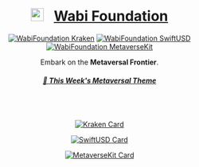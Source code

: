 <!-- markdownlint-configure-file {
  "MD013": {
    "code_blocks": false,
    "tables": false
  },
  "MD033": false,
  "MD041": false
} -->


<div align="center">

# <img width="26" src="https://wabi.foundation/images/author-image-wabi.png">&nbsp;&nbsp;&nbsp;[Wabi Foundation][wabi-foundation]


[![WabiFoundation Kraken][kraken-version-badge]][kraken-github]
[![WabiFoundation SwiftUSD][swiftusd-version-badge]][swiftusd-github]
[![WabiFoundation MetaverseKit][metaversekit-version-badge]][metaversekit-github]

Embark on the **Metaversal Frontier**.
<br/>

##### [🎵 This Week's Metaversal Theme][weekly-metaverse-themesong]

<br/>
<br/>

[![Kraken Card](https://github-readme-stats.vercel.app/api/pin/?username=wabiverse&repo=Kraken&show_icons=true&theme=shades-of-purple)](https://github.com/wabiverse/Kraken)

[![SwiftUSD Card](https://github-readme-stats.vercel.app/api/pin/?username=wabiverse&repo=SwiftUSD&show_icons=true&theme=cobalt)](https://github.com/wabiverse/SwiftUSD)

[![MetaverseKit Card](https://github-readme-stats.vercel.app/api/pin/?username=wabiverse&repo=MetaverseKit&show_icons=true&theme=radical)](https://github.com/wabiverse/MetaverseKit)

<br/>
<br/>

<!-- ![WabiFoundation (version)]() -->

[weekly-metaverse-themesong]: https://youtu.be/kdIRvOZloNQ?si=gQyyhd5a-b703yQg

[wabi-foundation]: https://wabi.foundation
[wabi-foundation-logo]: https://wabi.foundation/bb9f48ae83c2718cc0f5.svg

[kraken-github]: https://github.com/wabiverse/Kraken/releases/tag/v1.0.1
[swiftusd-github]: https://github.com/wabiverse/SwiftUSD/releases/tag/v23.11.15
[metaversekit-github]: https://github.com/wabiverse/MetaverseKit/releases/tag/v1.3.7

[kraken-version-badge]: https://img.shields.io/badge/Kraken-v1.0.1-8A2BE2
[swiftusd-version-badge]: https://img.shields.io/badge/SwiftUSD-v23.11.15-3A82EF
[metaversekit-version-badge]: https://img.shields.io/badge/MetaverseKit-v1.3.7-EA538D
